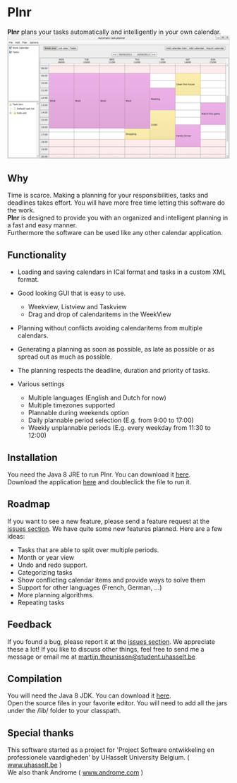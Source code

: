 Plnr
=========

**Plnr** plans your tasks automatically and intelligently in your own calendar.
![Preview](./screenshots/img_5.png)

Why
----------
Time is scarce. Making a planning for your responsibilities, tasks and deadlines takes effort. You will have more free time letting this software do the work.<br>
**Plnr** is designed to provide you with an organized and intelligent planning in a fast and easy manner.<br>
Furthermore the software can be used like any other calendar application.

Functionality
----------
- Loading and saving calendars in ICal format and tasks in a custom XML format.

- Good looking GUI that is easy to use.
    * Weekview, Listview and Taskview
    * Drag and drop of calendaritems in the WeekView

- Planning without conflicts avoiding calendaritems from multiple calendars.

- Generating a planning as soon as possible, as late as possible or as spread out as much as possible.

- The planning respects the deadline, duration and priority of tasks.

- Various settings
    * Multiple languages (English and Dutch for now)
    * Multiple timezones supported
    * Plannable during weekends option
    * Daily plannable period selection (E.g. from 9:00 to 17:00)
    * Weekly unplannable periods (E.g. every weekday from 11:30 to 12:00)

Installation
----------
You need the Java 8 JRE to run Plnr. You can download it [here](http://www.oracle.com/technetwork/java/javase/downloads/jre8-downloads-2133155.html).<br>
Download the application [here](./releases/Plnr.jar) and doubleclick the file to run it.

Roadmap
----------
If you want to see a new feature, please send a feature request at the [issues section](https://github.com/MartijnTheunissen/PLNR/issues).
We have quite some new features planned. Here are a few ideas:

- Tasks that are able to split over multiple periods.
- Month or year view
- Undo and redo support.
- Categorizing tasks
- Show conflicting calendar items and provide ways to solve them
- Support for other languages (French, German, ...)
- More planning algorithms.
- Repeating tasks

Feedback
-----------
If you found a bug, please report it at the [issues section](https://github.com/MartijnTheunissen/PLNR/issues). We appreciate these a lot! 
If you like to discuss other things, feel free to send me a message or email me at martijn.theunissen@student.uhasselt.be

Compilation
-----------
You will need the Java 8 JDK. You can download it [here](http://www.oracle.com/technetwork/java/javase/downloads/jdk8-downloads-2133151.html).<br>
Open the source files in your favorite editor. You will need to add all the jars under the /lib/ folder to your classpath.

Special thanks
-----------
 This software started as a project for 'Project Software ontwikkeling en professionele vaardigheden' by UHasselt University Belgium. ( www.uhasselt.be ) <br>
 We also thank Androme ( www.androme.com )
